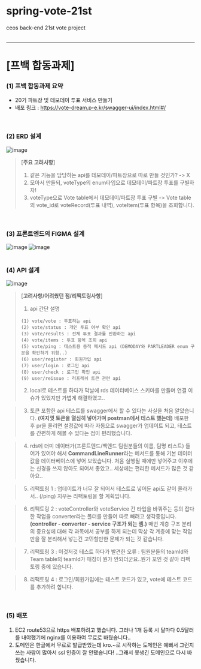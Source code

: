 # spring-vote-21st
ceos back-end 21st vote project
<br>
<br>

---
#  [프백 합동과제]

### (1) 프백 합동과제 요약
- 20기 파트장 및 데모데이 투표 서비스 만들기
- 배포 링크 : https://vote-dream.p-e.kr/swagger-ui/index.html#/
 
<br>

### (2) ERD 설계
![image](https://github.com/user-attachments/assets/af8dfbe1-67a3-450f-8a7e-6b3bfecf3a33)
> [**주요 고려사항**]<br> 
> 1. 같은 기능을 담당하는 api를 데모데이/파트장으로 따로 만들 것인가? -> X<br> 
> 2. 모아서 만들되, voteType의 enum타입으로 데모데이/파트장 투표를 구별하자!<br> 
> 3. voteType으로 Vote table에서 데모데이/파트장 투표 구별 -> Vote table의 vote_id로 voteRecord(투표 내역), voteItem(투표 항목)을 조회합니다.
<br>



### (3) 프론트엔드의 FIGMA 설계
![image](https://github.com/user-attachments/assets/2aff6a5f-5a50-4026-8ca2-abcf04a7f4f9)
![image](https://github.com/user-attachments/assets/5cb2389a-ec7f-49a1-9a90-859dc65b3763)
<br>
<br>



### (4) API 설계
![image](https://github.com/user-attachments/assets/a959ed60-c3d1-4f65-ad67-a2548824bd4a)
> [**고려사항/어려웠던 점/리팩토링사항**]<br>
> 1. api 간단 설명<br>  
> ```
> (1) vote/vote : 투표하는 api
> (2) vote/status : 개인 투표 여부 확인 api
> (3) vote/results : 전체 투표 결과를 반환하는 api
> (4) vote/items : 투표 항목 조회 api
> (5) vote/ping : 테스트용 동적 메서드 api (DEMODAY와 PARTLEADER enum 구분을 확인하기 위함..)
> (6) user/register : 회원가입 api
> (7) user/login : 로그인 api
> (8) user/check : 로그인 확인 api
> (9) user/reissue : 리프레쉬 토큰 관련 api
> ```
> 2. local로 테스트를 하다가 막날에 rds 데이터베이스 스키마를 만들며 연결 이슈가 있었지만 가볍게 해결하였고.. <br>

> 3. 토큰 포함한 api 테스트를 swagger에서 할 수 있다는 사실을 처음 알았습니다. **(여지껏 토큰을 열심히 넣어가며 postman에서 테스트 했는데)** 배포한 후 pr을 올리면 설정값에 따라 자동으로 swagger가 업데이트 되고, 테스트를 간편하게 해볼 수 있다는 점이 편리했습니다. <br>

> 4. rds에 더미 데이터가(프론트엔드/백엔드 팀원분들의 이름, 팀명 리스트) 들어가 있어야 해서 **CommandLineRunner**라는 메서드를 통해 기본 데이터 값을 데이터베이스에 넣어 보았습니다. 처음 실행될 때에만 넣어주고 이후에는 신경을 쓰지 않아도 되어서 좋았고.. 세상에는 편리한 메서드가 많은 것 같아요..<br> 

> 5. 리팩토링 1 : 업데이트가 너무 잘 되어서 테스트로 넣어둔 api도 같이 올라가서.. (/ping) 지우는 리팩토링을 할 계획입니다. <br> 

> 6. 리팩토링 2 : voteController와 voteService 간 타입을 바꿔주는 등의 잡다한 작업을 converter라는 폴더를 만들어 따로 빼려고 생각중입니다. **(controller - converter - service 구조가 되는 셈.)** 매번 계층 구조 분리의 중요성에 대해 각 과목에서 공부를 하게 되는데 막상 각 계층에 맞는 작업만을 잘 분리해서 넣는건 고민할만한 문제가 되는 것 같습니다. <br>

> 7. 리팩토링 3 : 이것저것 테스트 하다가 발견한 오류 : 팀원분들의 teamId와 Team table의 teamId가 매칭이 뭔가 안되더군요..뭔가 꼬인 것 같아 리팩토링 중에 있습니다. <br>

> 8. 리팩토링 4 : 로그인/회원가입에는 테스트 코드가 있고, vote에 테스트 코드를 추가하려 합니다.


<br>

### (5) 배포
1. EC2 route53으로 https 배포하려고 했습니다. 그러나 1개 등록 시 달마다 0.5달러를 내야했기에 nginx를 이용하여 무료로 바꿨습니다..
2. 도메인은 한글에서 무료로 발급받았는데 kro.~로 시작하는 도메인은 예뻐서 그런지 쓰는 사람이 많아서 ssl 인증이 잘 안됐습니다! ..그래서 못생긴 도메인으로 다시 바꿨습니다.
 
 
<br>


